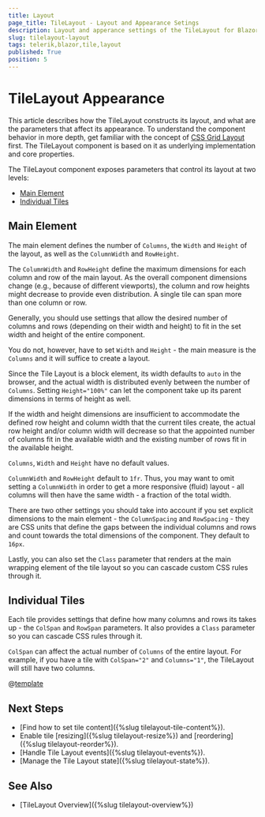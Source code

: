 ```yaml
---
title: Layout
page_title: TileLayout - Layout and Appearance Setings
description: Layout and apperance settings of the TileLayout for Blazor.
slug: tilelayout-layout
tags: telerik,blazor,tile,layout
published: True
position: 5
---
```


# TileLayout Appearance

This article describes how the TileLayout constructs its layout, and what are the parameters that affect its appearance. To understand the component behavior in more depth, get familiar with the concept of [CSS Grid Layout](https://css-tricks.com/snippets/css/complete-guide-grid/) first. The TileLayout component is based on it as underlying implementation and core properties.

The TileLayout component exposes parameters that control its layout at two levels:

* [Main Element](#main-element)
* [Individual Tiles](#individual-tiles)


## Main Element

The main element defines the number of `Columns`, the `Width` and `Height` of the layout, as well as the `ColumnWidth` and `RowHeight`. 

The `ColumnWidth` and `RowHeight` define the maximum dimensions for each column and row of the main layout. As the overall component dimensions change (e.g., because of different viewports), the column and row heights might decrease to provide even distribution. A single tile can span more than one column or row.

Generally, you should use settings that allow the desired number of columns and rows (depending on their width and height) to fit in the set width and height of the entire component.

You do not, however, have to set `Width` and `Height` - the main measure is the `Columns` and it will suffice to create a layout.

Since the Tile Layout is a block element, its width defaults to `auto` in the browser, and the actual width is distributed evenly between the number of `Columns`. Setting `Height="100%"` can let the component take up its parent dimensions in terms of height as well.

If the width and height dimensions are insufficient to accommodate the defined row height and column width that the current tiles create, the actual row height and/or column width will decrease so that the appointed number of columns fit in the available width and the existing number of rows fit in the available height.

`Columns`, `Width` and `Height`  have no default values.

`ColumnWidth` and `RowHeight` default to `1fr`. Thus, you may want to omit setting a `ColumnWidth` in order to get a more responsive (fluid) layout - all columns will then have the same width - a fraction of the total width.

There are two other settings you should take into account if you set explicit dimensions to the main element - the `ColumnSpacing` and `RowSpacing` - they are CSS units that define the gaps between the individual columns and rows and count towards the total dimensions of the component. They default to `16px`.

Lastly, you can also set the `Class` parameter that renders at the main wrapping element of the tile layout so you can cascade custom CSS rules through it.


## Individual Tiles

Each tile provides settings that define how many columns and rows its takes up - the `ColSpan` and `RowSpan` parameters. It also provides a `Class` parameter so you can cascade CSS rules through it.

`ColSpan` can affect the actual number of `Columns` of the entire layout. For example, if you have a tile with `ColSpan="2"` and `Columns="1"`, the TileLayout will still have two columns.

@[template](/_contentTemplates/tilelayout/basics.md#resizing-reordering-logic)


## Next Steps

* [Find how to set tile content]({%slug tilelayout-tile-content%}).
* Enable tile [resizing]({%slug tilelayout-resize%}) and [reordering]({%slug tilelayout-reorder%}).
* [Handle Tile Layout events]({%slug tilelayout-events%}).
* [Manage the Tile Layout state]({%slug tilelayout-state%}).


## See Also

* [TileLayout Overview]({%slug tilelayout-overview%})
